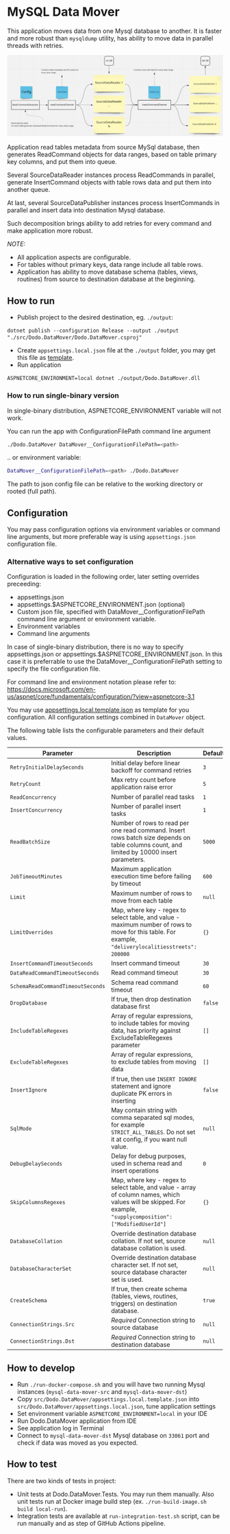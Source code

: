 # MySQL Data Mover

This application moves data from one Mysql database to another.
It is faster and more robust than `mysqldump` utility, has ability to move data in parallel threads with retries.

![](docs/schema.png)

Application read tables metadata from source MySql database,
then generates ReadCommand objects for data ranges, based on table primary key columns, and put them into queue.

Several SourceDataReader instances process ReadCommands in parallel, generate InsertCommand objects with table rows data
and put them into another queue.

At last, several SourceDataPublisher instances process InsertCommands in parallel and insert data into destination Mysql database.

Such decomposition brings ability to add retries for every command and make application more robust.

_NOTE:_

- All application aspects are configurable.
- For tables without primary keys, data range include all table rows.
- Application has ability to move database schema (tables, views, routines) from source to destination database at the beginning.

## How to run

- Publish project to the desired destination, eg. `./output`:

```console
dotnet publish --configuration Release --output ./output "./src/Dodo.DataMover/Dodo.DataMover.csproj"
```

- Create `appsettings.local.json` file at the `./output` folder, you may get this file as [template](src/Dodo.DataMover/appsettings.local.template.json).
- Run application

```console
ASPNETCORE_ENVIRONMENT=local dotnet ./output/Dodo.DataMover.dll
```

### How to run single-binary version

In single-binary distribution, ASPNETCORE_ENVIRONMENT variable will not work.

You can run the app with ConfigurationFilePath command line argument
```sh
./Dodo.DataMover DataMover__ConfigurationFilePath=<path>
```

.. or environment variable:
```sh
DataMover__ConfigurationFilePath=<path> ./Dodo.DataMover
```

The path to json config file can be relative to the working directory or rooted (full path).

## Configuration

You may pass configuration options via environment variables or command line arguments,
but more preferable way is using `appsettings.json` configuration file.

### Alternative ways to set configuration
Configuration is loaded in the following order, later setting overrides preceeding:
- appsettings.json
- appsettings.$ASPNETCORE_ENVIRONMENT.json (optional)
- Custom json file, specified with DataMover__ConfigurationFilePath command line argument or environment variable.
- Environment variables
- Command line arguments

In case of single-binary distribution, there is no way to specify appsettings.json or appsettings.$ASPNETCORE_ENVIRONMENT.json.
In this case it is preferrable to use the DataMover__ConfigurationFilePath setting to specify the file configuration file.

For command line and environment notation please refer to:
https://docs.microsoft.com/en-us/aspnet/core/fundamentals/configuration/?view=aspnetcore-3.1

You may use [appsettings.local.template.json](src/Dodo.DataMover/appsettings.local.template.json) as template for you configuration.
All configuration settings combined in `DataMover` object.

The following table lists the configurable parameters and their default values.

| Parameter                         | Description                                                                                                                                                     | Default |
| --------------------------------- | --------------------------------------------------------------------------------------------------------------------------------------------------------------- | ------- |
| `RetryInitialDelaySeconds`        | Initial delay before linear backoff for command retries                                                                                                         | `3`     |
| `RetryCount`                      | Max retry count before application raise error                                                                                                                  | `5`     |
| `ReadConcurrency`                 | Number of parallel read tasks                                                                                                                                   | `1`     |
| `InsertConcurrency`               | Number of parallel insert tasks                                                                                                                                 | `1`     |
| `ReadBatchSize`                   | Number of rows to read per one read command. Insert rows batch size depends on table columns count, and limited by 10000 insert parameters.                     | `5000`  |
| `JobTimeoutMinutes`               | Maximum application execution time before failing by timeout                                                                                                    | `600`   |
| `Limit`                           | Maximum number of rows to move from each table                                                                                                                  | `null`  |
| `LimitOverrides`                  | Map, where key - regex to select table, and value - maximum number of rows to move for this table. For example, `"deliverylocalitiesstreets": 200000`           | `{}`    |
| `InsertCommandTimeoutSeconds`     | Insert command timeout                                                                                                                                          | `30`    |
| `DataReadCommandTimeoutSeconds`   | Read command timeout                                                                                                                                            | `30`    |
| `SchemaReadCommandTimeoutSeconds` | Schema read command timeout                                                                                                                                     | `60`    |
| `DropDatabase`                    | If true, then drop destination database first                                                                                                                   | `false` |
| `IncludeTableRegexes`             | Array of regular expressions, to include tables for moving data, has priority against ExcludeTableRegexes parameter                                             | `[]`    |
| `ExcludeTableRegexes`             | Array of regular expressions, to exclude tables from moving data                                                                                                | `[]`    |
| `InsertIgnore`                    | If true, then use `INSERT IGNORE` statement and ignore duplicate PK errors in inserting                                                                         | `false` |
| `SqlMode`                         | May contain string with comma separated sql modes, for example `STRICT_ALL_TABLES`. Do not set it at config, if you want null value.                            | `null`  |
| `DebugDelaySeconds`               | Delay for debug purposes, used in schema read and insert operations                                                                                             | `0`     |
| `SkipColumnsRegexes`              | Map, where key - regex to select table, and value - array of column names, which values will be skipped. For example, `"supplycomposition": ["ModifiedUserId"]` | `{}`    |
| `DatabaseCollation`               | Override destination database collation. If not set, source database collation is used.                                                                         | `null`  |
| `DatabaseCharacterSet`            | Override destination database character set. If not set, source database character set is used.                                                                 | `null`  |
| `CreateSchema`                    | If true, then create schema (tables, views, routines, triggers) on destination database.                                                                        | `true`  |
| `ConnectionStrings.Src`           | _Required_ Connection string to source database                                                                                                                 | `null`  |
| `ConnectionStrings.Dst`           | _Required_ Connection string to destination database                                                                                                            | `null`  |

## How to develop

- Run `./run-docker-compose.sh` and you will have two running Mysql instances (`mysql-data-mover-src` and `mysql-data-mover-dst`)
- Copy `src/Dodo.DataMover/appsettings.local.template.json` into `src/Dodo.DataMover/appsettings.local.json`, tune application settings
- Set environment variable `ASPNETCORE_ENVIRONMENT=local` in your IDE
- Run Dodo.DataMover application from IDE
- See application log in Terminal
- Connect to `mysql-data-mover-dst` Mysql database on `33061` port and check if data was moved as you expected.

## How to test

There are two kinds of tests in project:

- Unit tests at Dodo.DataMover.Tests. You may run them manually. Also unit tests run at Docker image build step (ex. `./run-build-image.sh build local-run`).
- Integration tests are available at `run-integration-test.sh` script, can be run manually and as step of GitHub Actions pipeline.
